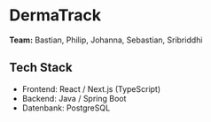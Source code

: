# DermaTrack

**Team:** Bastian, Philip, Johanna, Sebastian, Sribriddhi

## Tech Stack
- Frontend: React / Next.js (TypeScript)
- Backend: Java / Spring Boot
- Datenbank: PostgreSQL
